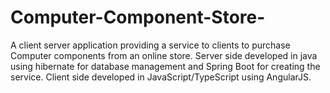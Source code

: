# Computer-Component-Store-
A client server application providing a service to clients to purchase Computer components from an online store. Server side developed in java using hibernate for database management and Spring Boot for creating the service. Client side developed in JavaScript/TypeScript using AngularJS.
